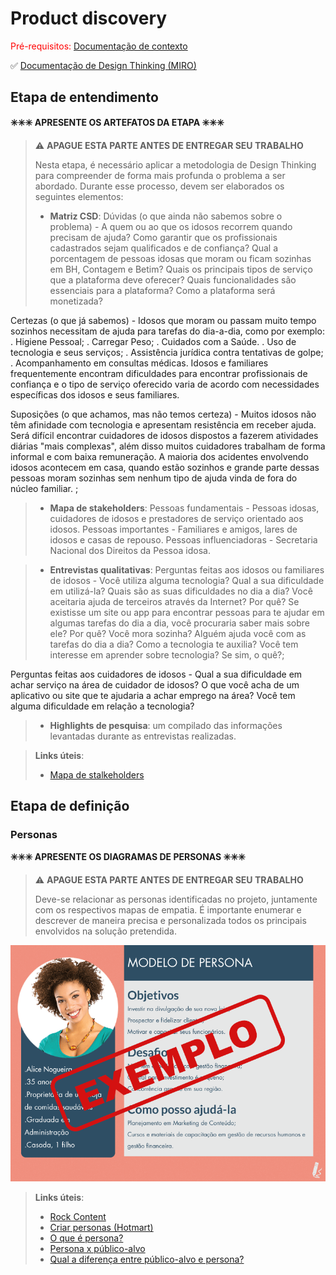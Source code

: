 # Product discovery

<span style="color:red">Pré-requisitos: <a href="01-Contexto.md"> Documentação de contexto</a></span>

✅ [Documentação de Design Thinking (MIRO)](files/GrupoCuidado+.pdf)

## Etapa de entendimento

**✳️✳️✳️ APRESENTE OS ARTEFATOS DA ETAPA  ✳️✳️✳️**

> ⚠️ **APAGUE ESTA PARTE ANTES DE ENTREGAR SEU TRABALHO**
>
> Nesta etapa, é necessário aplicar a metodologia de Design Thinking para compreender de forma mais profunda o problema a ser abordado. Durante esse processo, devem ser elaborados os seguintes elementos:
>
> * **Matriz CSD**: Dúvidas (o que ainda não sabemos sobre o problema) - A quem ou ao que os idosos recorrem quando precisam de ajuda? Como garantir que os profissionais cadastrados sejam qualificados e de confiança? Qual a porcentagem de pessoas idosas que moram ou ficam sozinhas em BH, Contagem e Betim? Quais os principais tipos de serviço que a plataforma deve oferecer? Quais funcionalidades são essenciais para a plataforma? Como a plataforma será monetizada?

Certezas (o que já sabemos) - Idosos que moram ou passam muito tempo sozinhos necessitam de ajuda para tarefas do dia-a-dia, como por exemplo:
. Higiene Pessoal;
. Carregar Peso;
. Cuidados com a Saúde.
. Uso de tecnologia e seus serviços;
. Assistência jurídica contra tentativas de golpe;
. Acompanhamento em consultas médicas.
Idosos e familiares frequentemente encontram dificuldades para encontrar profissionais de confiança e o tipo de serviço oferecido varia de acordo com necessidades específicas dos idosos e seus familiares.

Suposições (o que achamos, mas não temos certeza) - Muitos idosos não têm afinidade com tecnologia e apresentam resistência em receber ajuda. 
Será difícil encontrar cuidadores de idosos dispostos a fazerem atividades diárias "mais complexas", além disso muitos cuidadores trabalham de forma informal e com baixa remuneração. 
A maioria dos acidentes envolvendo idosos acontecem em casa, quando estão sozinhos e grande parte dessas pessoas moram sozinhas sem nenhum tipo de ajuda vinda de fora do núcleo familiar.
;
> * **Mapa de stakeholders**: Pessoas fundamentais - Pessoas idosas, cuidadores de idosos e prestadores de serviço orientado aos idosos.
Pessoas importantes - Familiares e amigos, lares de idosos e casas de repouso.
Pessoas influenciadoras - Secretaria Nacional dos Direitos da Pessoa idosa.

> * **Entrevistas qualitativas**: Perguntas feitas aos idosos ou familiares de idosos -
Você utiliza alguma tecnologia? Qual a sua dificuldade em utilizá-la?
Quais são as suas dificuldades no dia a dia?
Você aceitaria ajuda de terceiros através da Internet? Por quê?
Se existisse um site ou app para encontrar pessoas para te ajudar em algumas tarefas do dia a dia, você procuraria saber mais sobre ele? Por quê?
Você mora sozinha? Alguém ajuda você com as tarefas do dia a dia?
Como a tecnologia te auxilia?
Você tem interesse em aprender sobre tecnologia? Se sim, o quê?;

Perguntas feitas aos cuidadores de idosos - 
Qual a sua dificuldade em achar serviço na área de cuidador de idosos?
O que você acha de um aplicativo ou site que te ajudaria a achar emprego na área?
Você tem alguma dificuldade em relação a tecnologia?
> * **Highlights de pesquisa**: um compilado das informações levantadas durante as entrevistas realizadas.

> **Links úteis**:
> - [Mapa de stalkeholders](https://www.racecomunicacao.com.br/blog/como-fazer-o-mapeamento-de-stakeholders/)

## Etapa de definição

### Personas

**✳️✳️✳️ APRESENTE OS DIAGRAMAS DE PERSONAS ✳️✳️✳️**

> ⚠️ **APAGUE ESTA PARTE ANTES DE ENTREGAR SEU TRABALHO**
>
> Deve-se relacionar as personas identificadas no projeto, juntamente com os respectivos mapas de empatia. É importante enumerar e descrever de maneira precisa e personalizada todos os principais envolvidos na solução pretendida.


![Exemplo de persona](images/exemplo-persona.png)


> **Links úteis**:
> - [Rock Content](https://rockcontent.com/blog/personas/)
> - [Criar personas (Hotmart)](https://blog.hotmart.com/pt-br/como-criar-persona-negocio/)
> - [O que é persona?](https://resultadosdigitais.com.br/blog/persona-o-que-e/)
> - [Persona x público-alvo](https://flammo.com.br/blog/persona-e-publico-alvo-qual-a-diferenca/)
> - [Qual a diferença entre público-alvo e persona?](https://rockcontent.com/blog/diferenca-publico-alvo-e-persona/)
